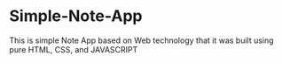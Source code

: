 # Simple-Note-App
This is simple Note App based on Web technology that it was built using pure HTML, CSS, and JAVASCRIPT
